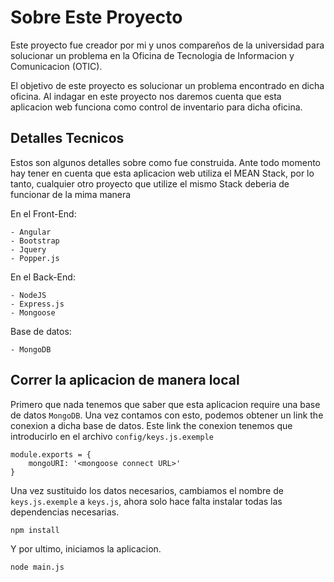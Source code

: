 # Sobre Este Proyecto

Este proyecto fue creador por mi y unos compareños de la universidad para solucionar un problema en la Oficina de Tecnologia de Informacion y Comunicacion (OTIC).

El objetivo de este proyecto es solucionar un problema encontrado en dicha oficina. Al indagar en este proyecto nos daremos cuenta que esta aplicacion web funciona como control de inventario para dicha oficina.

## Detalles Tecnicos

Estos son algunos detalles sobre como fue construida. Ante todo momento hay tener en cuenta que esta aplicacion web utiliza el MEAN Stack, por lo tanto, cualquier otro proyecto que utilize el mismo Stack deberia de funcionar de la mima manera

En el Front-End:

	- Angular
	- Bootstrap
	- Jquery
	- Popper.js 


En el Back-End:

	- NodeJS
	- Express.js
	- Mongoose

Base de datos:

	- MongoDB	

## Correr la aplicacion de manera local

Primero que nada tenemos que saber que esta aplicacion require una base de datos `MongoDB`. Una vez contamos con esto, podemos obtener un link the conexion a dicha base de datos. Este link the conexion tenemos que introducirlo en el archivo `config/keys.js.exemple`

``` 
module.exports = {
	mongoURI: '<mongoose connect URL>'
}

```

Una vez sustituido los datos necesarios, cambiamos el nombre de `keys.js.exemple` a `keys.js`, ahora solo hace falta instalar todas las dependencias necesarias.
```
npm install
```

Y por ultimo, iniciamos la aplicacion.
```
node main.js
```
